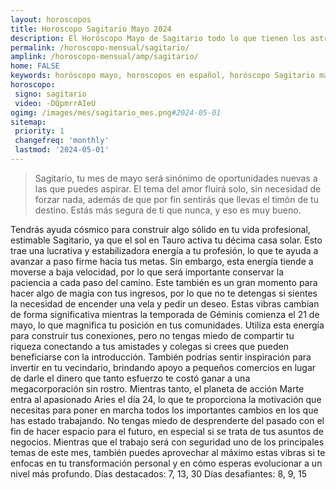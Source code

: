 ```yaml
---
layout: horoscopos
title: Horoscopo Sagitario Mayo 2024
description: El Horóscopo Mayo de Sagitario todo lo que tienen los astros preparados para este mes, amor, trabajo, familia. Todo sobre astrologia, tarot, predicciones. Horoscopo gratis en español, predicciones y astrología.
permalink: /horoscopo-mensual/sagitario/
amplink: /horoscopo-mensual/amp/sagitario/
home: FALSE
keywords: horóscopo mayo, horoscopos en español, horóscopo Sagitario mayo , horóscopo esperanza gracia, horoscop, horóscopos gratis, horoscopo Sagitario, Tarot, Astrologia, Zodíaco, Sagitario, horoscopo gratis, horoscopo del mes 
horoscopo:
 signo: sagitario
 video: -DQpmrrAIeU
ogimg: /images/mes/sagitario_mes.png#2024-05-01
sitemap:
 priority: 1
 changefreq: 'monthly'
 lastmod: '2024-05-01'
---
```



 > Sagitario, tu mes de mayo será sinónimo de oportunidades nuevas a las que puedes aspirar. El tema del amor fluirá solo, sin necesidad de forzar nada, además de que por fin sentirás que llevas el timón de tu destino. Estás más segura de ti que nunca, y eso es muy bueno.



Tendrás ayuda cósmico para construir algo sólido en tu vida profesional, estimable Sagitario, ya que el sol en Tauro activa tu décima casa solar. Esto trae una lucrativa y estabilizadora energía a tu profesión, lo que te ayuda a avanzar a paso firme hacia tus metas. Sin embargo, esta energía tiende a moverse a baja velocidad, por lo que será importante conservar la paciencia a cada paso del camino. Este también es un gran momento para hacer algo de magia con tus ingresos, por lo que no te detengas si sientes la necesidad de encender una vela y pedir un deseo.
Estas vibras cambian de forma significativa mientras la temporada de Géminis comienza el 21 de mayo, lo que magnifica tu posición en tus comunidades. Utiliza esta energía para construir tus conexiones, pero no tengas miedo de compartir tu riqueza conectando a tus amistades y colegas si crees que pueden beneficiarse con la introducción. También podrías sentir inspiración para invertir en tu vecindario, brindando apoyo a pequeños comercios en lugar de darle el dinero que tanto esfuerzo te costó ganar a una megacorporación sin rostro.
Mientras tanto, el planeta de acción Marte entra al apasionado Aries el día 24, lo que te proporciona la motivación que necesitas para poner en marcha todos los importantes cambios en los que has estado trabajando. No tengas miedo de desprenderte del pasado con el fin de hacer espacio para el futuro, en especial si se trata de tus asuntos de negocios. Mientras que el trabajo será con seguridad uno de los principales temas de este mes, también puedes aprovechar al máximo estas vibras si te enfocas en tu transformación personal y en cómo esperas evolucionar a un nivel más profundo.
Días destacados: 7, 13, 30
Días desafiantes: 8, 9, 15